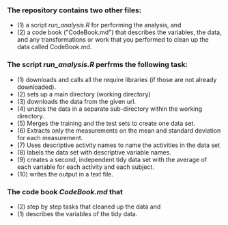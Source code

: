 ### The repository contains two other files:
* (1) a script *run_analysis.R* for performing the analysis, and 
* (2) a code book ("CodeBook.md") that describes the variables, the data, and any transformations or work that you performed to clean up the data called CodeBook.md. 

### The script *run_analysis.R* perfrms the following task:
* (1) downloads and calls all the require libraries (if those are not already downloaded).
* (2) sets up a main directory (working directory)
* (3) downloads the data from the given url.
* (4) unzips the data in a separate sub-directory within the working directory.
* (5) Merges the training and the test sets to create one data set.
* (6) Extracts only the measurements on the mean and standard deviation for each measurement.
* (7) Uses descriptive activity names to name the activities in the data set
* (8) labels the data set with descriptive variable names.
* (9) creates a second, independent tidy data set with the average of each variable for each activity and each subject.
* (10) writes the output in a text file.


### The code book *CodeBook.md* that 
* (2) step by step  tasks that cleaned up the data and 
* (1) describes the variables of the tidy data.  

